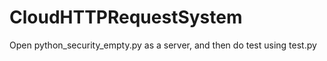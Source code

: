 # CloudHTTPRequestSystem
Open python_security_empty.py as a server, and then do test using test.py 
